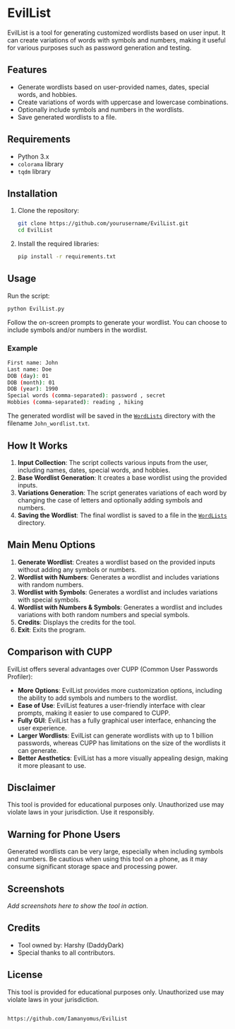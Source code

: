 # EvilList

EvilList is a tool for generating customized wordlists based on user input. It can create variations of words with symbols and numbers, making it useful for various purposes such as password generation and testing.

## Features

- Generate wordlists based on user-provided names, dates, special words, and hobbies.
- Create variations of words with uppercase and lowercase combinations.
- Optionally include symbols and numbers in the wordlists.
- Save generated wordlists to a file.

## Requirements

- Python 3.x
- `colorama` library
- `tqdm` library

## Installation

1. Clone the repository:
    ```sh
    git clone https://github.com/yourusername/EvilList.git
    cd EvilList
    ```

2. Install the required libraries:
    ```sh
    pip install -r requirements.txt
    ```

## Usage

Run the script:
```sh
python EvilList.py
```

Follow the on-screen prompts to generate your wordlist. You can choose to include symbols and/or numbers in the wordlist.

### Example

```sh
First name: John
Last name: Doe
DOB (day): 01
DOB (month): 01
DOB (year): 1990
Special words (comma-separated): password , secret
Hobbies (comma-separated): reading , hiking
```

The generated wordlist will be saved in the [`WordLists`](WordLists ) directory with the filename `John_wordlist.txt`.

## How It Works

1. **Input Collection**: The script collects various inputs from the user, including names, dates, special words, and hobbies.
2. **Base Wordlist Generation**: It creates a base wordlist using the provided inputs.
3. **Variations Generation**: The script generates variations of each word by changing the case of letters and optionally adding symbols and numbers.
4. **Saving the Wordlist**: The final wordlist is saved to a file in the [`WordLists`](WordLists ) directory.

## Main Menu Options

1. **Generate Wordlist**: Creates a wordlist based on the provided inputs without adding any symbols or numbers.
2. **Wordlist with Numbers**: Generates a wordlist and includes variations with random numbers.
3. **Wordlist with Symbols**: Generates a wordlist and includes variations with special symbols.
4. **Wordlist with Numbers & Symbols**: Generates a wordlist and includes variations with both random numbers and special symbols.
5. **Credits**: Displays the credits for the tool.
6. **Exit**: Exits the program.

## Comparison with CUPP

EvilList offers several advantages over CUPP (Common User Passwords Profiler):

- **More Options**: EvilList provides more customization options, including the ability to add symbols and numbers to the wordlist.
- **Ease of Use**: EvilList features a user-friendly interface with clear prompts, making it easier to use compared to CUPP.
- **Fully GUI**: EvilList has a fully graphical user interface, enhancing the user experience.
- **Larger Wordlists**: EvilList can generate wordlists with up to 1 billion passwords, whereas CUPP has limitations on the size of the wordlists it can generate.
- **Better Aesthetics**: EvilList has a more visually appealing design, making it more pleasant to use.

## Disclaimer

This tool is provided for educational purposes only. Unauthorized use may violate laws in your jurisdiction. Use it responsibly.

## Warning for Phone Users

Generated wordlists can be very large, especially when including symbols and numbers. Be cautious when using this tool on a phone, as it may consume significant storage space and processing power.

## Screenshots

*Add screenshots here to show the tool in action.*

## Credits

- Tool owned by: Harshy (DaddyDark)
- Special thanks to all contributors.

## License

This tool is provided for educational purposes only. Unauthorized use may violate laws in your jurisdiction.
```

https://github.com/Iamanyomus/EvilList
